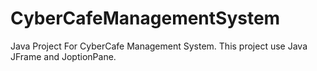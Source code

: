 # CyberCafeManagementSystem

Java Project For CyberCafe Management System. This project use Java JFrame and JoptionPane. 
